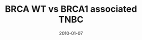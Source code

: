 ---
title: BRCA WT vs BRCA1 associated TNBC
image: https://www.cycif.org/assets/img/mehta-2020/BRCA-WT-vs-BRCA1-associated-TNBC.jpg
date: '2010-01-07'
minerva_link: https://www.cycif.org/data/mehta-2020/osd-BRCA-WT-vs-BRCA1-associated-TNBC.html
info_link: https://www.cycif.org/data/mehta-2020/index.html
show_page_link: false
---
